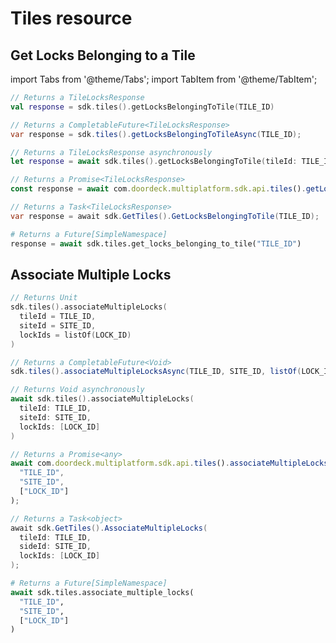 # Tiles resource

## Get Locks Belonging to a Tile

import Tabs from '@theme/Tabs';
import TabItem from '@theme/TabItem';

<Tabs groupId="programming-language">
<TabItem value="kotlin" label="Kotlin">

```kotlin showLineNumbers
// Returns a TileLocksResponse
val response = sdk.tiles().getLocksBelongingToTile(TILE_ID)
```

</TabItem>
<TabItem value="java" label="Java">

```java showLineNumbers
// Returns a CompletableFuture<TileLocksResponse>
var response = sdk.tiles().getLocksBelongingToTileAsync(TILE_ID);
```

</TabItem>
<TabItem value="swift" label="Swift">

```swift showLineNumbers
// Returns a TileLocksResponse asynchronously
let response = await sdk.tiles().getLocksBelongingToTile(tileId: TILE_ID)
```

</TabItem>
<TabItem value="js" label="JavaScript">

```js showLineNumbers
// Returns a Promise<TileLocksResponse>
const response = await com.doordeck.multiplatform.sdk.api.tiles().getLocksBelongingToTile("TILE_ID");
```

</TabItem>
<TabItem value="csharp" label="C#">

```csharp showLineNumbers
// Returns a Task<TileLocksResponse>
var response = await sdk.GetTiles().GetLocksBelongingToTile(TILE_ID);
```

</TabItem>
<TabItem value="python" label="Python">

```python showLineNumbers
# Returns a Future[SimpleNamespace]
response = await sdk.tiles.get_locks_belonging_to_tile("TILE_ID")
```

</TabItem>
</Tabs>

## Associate Multiple Locks

<Tabs groupId="programming-language">
<TabItem value="kotlin" label="Kotlin">

```kotlin showLineNumbers
// Returns Unit
sdk.tiles().associateMultipleLocks(
  tileId = TILE_ID, 
  siteId = SITE_ID, 
  lockIds = listOf(LOCK_ID)
)
```

</TabItem>
<TabItem value="java" label="Java">

```java showLineNumbers
// Returns a CompletableFuture<Void>
sdk.tiles().associateMultipleLocksAsync(TILE_ID, SITE_ID, listOf(LOCK_ID));
```

</TabItem>
<TabItem value="swift" label="Swift">

```swift showLineNumbers
// Returns Void asynchronously
await sdk.tiles().associateMultipleLocks(
  tileId: TILE_ID, 
  siteId: SITE_ID, 
  lockIds: [LOCK_ID]
)
```

</TabItem>
<TabItem value="js" label="JavaScript">

```js showLineNumbers
// Returns a Promise<any>
await com.doordeck.multiplatform.sdk.api.tiles().associateMultipleLocks(
  "TILE_ID", 
  "SITE_ID", 
  ["LOCK_ID"]
);
```

</TabItem>
<TabItem value="csharp" label="C#">

```csharp showLineNumbers
// Returns a Task<object>
await sdk.GetTiles().AssociateMultipleLocks(
  tileId: TILE_ID, 
  sideId: SITE_ID, 
  lockIds: [LOCK_ID]
);
```

</TabItem>
<TabItem value="python" label="Python">

```python showLineNumbers
# Returns a Future[SimpleNamespace]
await sdk.tiles.associate_multiple_locks(
  "TILE_ID", 
  "SITE_ID", 
  ["LOCK_ID"]
)
```

</TabItem>
</Tabs>
